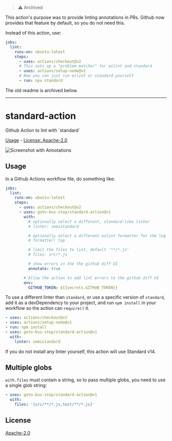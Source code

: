 > :warning: Archived

This action's purpose was to provide linting annotations in PRs. Github now provides that feature by default, so you do not need this.

Instead of this action, use:

```yaml
jobs:
  lint:
    runs-on: ubuntu-latest
    steps:
      - uses: actions/checkout@v2
      # This sets up a "problem matcher" for eslint and standard
      - uses: actions/setup-node@v2
      # Now you can just run eslint or standard yourself
      - run: npx standard
```

The old readme is archived below.

---

# standard-action

Github Action to lint with &#x60;standard&#x60;

[Usage](#usage) - [License: Apache-2.0](#license)

![Screenshot with Annotations](screenshot.png)

## Usage

In a Github Actions workflow file, do something like:

```yaml
jobs:
  lint:
    runs-on: ubuntu-latest
    steps:
      - uses: actions/checkout@v2
      - uses: goto-bus-stop/standard-action@v1
        with:
          # optionally select a different, standard-like linter
          # linter: semistandard

          # optionally select a different eslint formatter for the log output, default 'stylish'
          # formatter: tap

          # limit the files to lint, default '**/*.js'
          # files: src/*.js

          # show errors in the the github diff UI
          annotate: true

        # Allow the action to add lint errors to the github diff UI
        env:
          GITHUB_TOKEN: ${{secrets.GITHUB_TOKEN}}
```

To use a different linter than `standard`, or use a specific version of `standard`, add it as a devDependency to your project, and run `npm install` in your workflow so the action can `require()` it.

```yaml
- uses: actions/checkout@v2
- uses: actions/setup-node@v1
- run: npm install
- uses: goto-bus-stop/standard-action@v1
  with:
    linter: semistandard
```

If you do not install any linter yourself, this action will use Standard v14.

## Multiple globs

`with.files` must contain a string, so to pass multiple globs, you need to use a single glob string:
```yaml
- uses: goto-bus-stop/standard-action@v1
  with:
    files: '{src/**/*.js,test/**/*.js}'
```

## License

[Apache-2.0](LICENSE.md)
